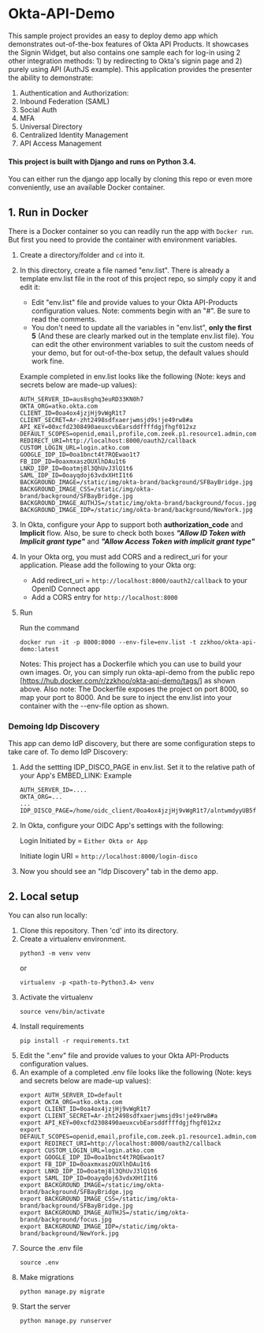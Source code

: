# Okta-API-Demo

This sample project provides an easy to deploy demo app which 
demonstrates out-of-the-box features of Okta API Products.
It showcases the Signin Widget, but also contains one sample each for
log-in using 2 other integration methods: 1) by redirecting to Okta's signin page and 2)
purely using API (AuthJS example). This application provides the presenter the ability to demonstrate:

1. Authentication and Authorization:
2. Inbound Federation (SAML)
3. Social Auth
4. MFA
5. Universal Directory
6. Centralized Identity Management
7. API Access Management


#### This project is built with Django and runs on Python 3.4.
You can either run the django app locally by cloning this repo or even more conveniently, use an available Docker container.

## 1. Run in Docker
There is a Docker container so you can readily run the app with `Docker run`. 
But first you need to provide the container with environment variables. 

1. Create a directory/folder and `cd` into it. 
2. In this directory, create a file named "env.list". 
    There is already a template env.list file in the root of this project repo, 
    so simply copy it and edit it:
    * Edit "env.list" file and provide values to your Okta API-Products configuration values. 
        Note: comments begin with an "#". Be sure to read the comments.
    * You don't need to update all the variables in "env.list", **only the first 5** (And these are clearly marked out in the template env.list file). 
    You can edit the other environment variables to suit the custom needs of your demo, but for out-of-the-box setup, the default values should work fine.
    
   Example completed in env.list looks like the following
   (Note: keys and secrets below are made-up values):
    ```
    AUTH_SERVER_ID=aus8sghq3euRD33KN0h7
    OKTA_ORG=atko.okta.com
    CLIENT_ID=0oa4ox4jzjHj9vWgR1t7
    CLIENT_SECRET=Ar-zht2498sdfxaerjwmsjd9s!je49rw8#a
    API_KEY=00xcfd2308490aeuxcvbEarsddffffdgjfhgf012xz
    DEFAULT_SCOPES=openid,email,profile,com.zeek.p1.resource1.admin,com.zeek.p1.resource1.user
    REDIRECT_URI=http://localhost:8000/oauth2/callback
    CUSTOM_LOGIN_URL=login.atko.com
    GOOGLE_IDP_ID=0oa1bnct4t7RQEwao1t7
    FB_IDP_ID=0oaxmxaszOUXlhDAu1t6
    LNKD_IDP_ID=0oatmj8l3QhUvJ3lQ1t6
    SAML_IDP_ID=0oayqdoj63vdxXHtI1t6
    BACKGROUND_IMAGE=/static/img/okta-brand/background/SFBayBridge.jpg
    BACKGROUND_IMAGE_CSS=/static/img/okta-brand/background/SFBayBridge.jpg
    BACKGROUND_IMAGE_AUTHJS=/static/img/okta-brand/background/focus.jpg
    BACKGROUND_IMAGE_IDP=/static/img/okta-brand/background/NewYork.jpg    
    ```

3. In Okta, configure your App to support both **authorization_code** and **Implicit** flow. Also, be sure to check both boxes ***"Allow ID Token with Implicit grant type"*** and ***"Allow Access Token with implicit grant type"***

4. In your Okta org, you must add CORS and a redirect_uri for your application. 
    Please add the following to your Okta org:
    * Add redirect_uri = `http://localhost:8000/oauth2/callback` to your OpenID Connect app
    * Add a CORS entry for ``http://localhost:8000``

5. Run

    Run the command
    ```
    docker run -it -p 8000:8000 --env-file=env.list -t zzkhoo/okta-api-demo:latest
    ```
    Notes: This project has a Dockerfile which you can use to build your own images. Or, you can
    simply run okta-api-demo from the public repo [https://hub.docker.com/r/zzkhoo/okta-api-demo/tags/] as shown above. 
    Also note: The Dockerfile exposes the project on port 8000, so map your port to 8000. 
    And be sure to inject the env.list into your container with the --env-file option as shown. 

### Demoing Idp Discovery
This app can demo IdP discovery, but there are some configuration steps to take care of. To demo IdP Discovery:
1. Add the settting IDP_DISCO_PAGE in env.list. Set it to the relative path of your App's EMBED_LINK: Example
    ```
    AUTH_SERVER_ID=....
    OKTA_ORG=...
    ...
    IDP_DISCO_PAGE=/home/oidc_client/0oa4ox4jzjHj9vWgR1t7/alntwmdyyUB5fs8d50g4
    ```
    
2. In Okta, configure your OIDC App's settings with the following:

    Login Initiated by = `Either Okta or App`

    Initiate login URI = `http://localhost:8000/login-disco`
    
3. Now you should see an "Idp Discovery" tab in the demo app. 
    
## 2. Local setup
You can also run locally:

1. Clone this repository. Then 'cd' into its directory.
2. Create a virtualenv environment.
    ```
    python3 -m venv venv
    ```
    or
    ```
    virtualenv -p <path-to-Python3.4> venv
    ```
3. Activate the virtualenv
    ```
    source venv/bin/activate
    ```
4. Install requirements
    ```
    pip install -r requirements.txt
    ```
5. Edit the ".env" file and provide values to your Okta API-Products configuration values. 
6. An example of a completed .env file looks like the following
   (Note: keys and secrets below are made-up values):
    ````
    export AUTH_SERVER_ID=default
    export OKTA_ORG=atko.okta.com
    export CLIENT_ID=0oa4ox4jzjHj9vWgR1t7
    export CLIENT_SECRET=Ar-zht2498sdfxaerjwmsjd9s!je49rw8#a
    export API_KEY=00xcfd2308490aeuxcvbEarsddffffdgjfhgf012xz    
    export DEFAULT_SCOPES=openid,email,profile,com.zeek.p1.resource1.admin,com.zeek.p1.resource1.user
    export REDIRECT_URI=http://localhost:8000/oauth2/callback
    export CUSTOM_LOGIN_URL=login.atko.com    
    export GOOGLE_IDP_ID=0oa1bnct4t7RQEwao1t7
    export FB_IDP_ID=0oaxmxaszOUXlhDAu1t6
    export LNKD_IDP_ID=0oatmj8l3QhUvJ3lQ1t6
    export SAML_IDP_ID=0oayqdoj63vdxXHtI1t6
    export BACKGROUND_IMAGE=/static/img/okta-brand/background/SFBayBridge.jpg
    export BACKGROUND_IMAGE_CSS=/static/img/okta-brand/background/SFBayBridge.jpg
    export BACKGROUND_IMAGE_AUTHJS=/static/img/okta-brand/background/focus.jpg
    export BACKGROUND_IMAGE_IDP=/static/img/okta-brand/background/NewYork.jpg   
    ````
7. Source the .env file
    ```
    source .env
    ```
8. Make migrations
    ```
    python manage.py migrate
    ```
9. Start the server
    ```
    python manage.py runserver
    ```

